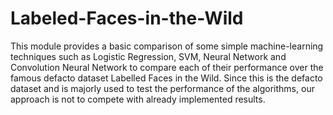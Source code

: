 # Labeled-Faces-in-the-Wild
This module provides a basic comparison of some simple machine-learning techniques such as Logistic Regression, SVM, Neural Network and Convolution Neural Network to compare each of their performance over the famous defacto dataset Labelled Faces in the Wild. Since this is the defacto dataset and is majorly used to test the performance of the algorithms, our approach is not to compete with already implemented results.
